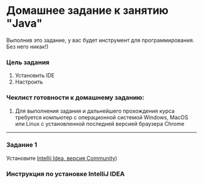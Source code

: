 # Домашнее задание к занятию "Java"

Выполнив это задание, у вас будет инструмент для программирования. Без него никак!)

### Цель задания

1. Установить IDE
2. Настроить

### Чеклист готовности к домашнему заданию:

1. Для выполнения задания и дальнейшего прохождения курса требуется компьютер с операционной системой Windows, MacOS или Linux с установленной последней версией браузера Chrome

------

### Задание 1

Установите [Intellij Idea, версия Community](https://www.jetbrains.com/ru-ru/idea/))

### Инструкция по установке IntelliJ IDEA
